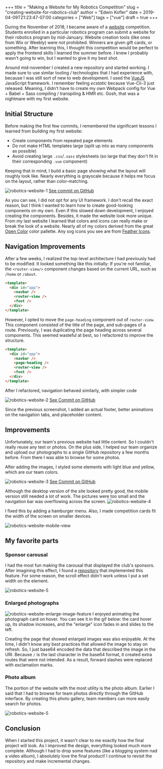 +++
title = "Making a Website for My Robotics Competition"
slug = "creating-website-for-robotics-club"
author = "Edwin Kofler"
date = 2019-04-09T21:23:47-07:00
categories = ["Web"]
tags = ["vue"]
draft = true
+++

During the November of 2018, I became aware of a [website](https://challenges.robotevents.com/challenge/95) competition. Students enrolled in a particular robotics program can submit a website for their robotics program by mid-January. Website creation tools (like ones from Wix or Weebly) were not prohibited. Winners are given gift cards, or something. After learning this, I thought this competition would be perfect to apply the frontend skills I learned the summer before. I knew I probably wasn't going to win, but I wanted to give it my best shot.

Around mid-november I created a new repository and started working. I made sure to use similar tooling / technologies that I had experience with, because I was still sort of new to web development. I used the [VueJS](https://vuejs.org) JavaScript framework. I remember feeling *ecstatic* because Vue-Cli-3 just released. Meaning, I didn't have to create my own Webpack config for Vue + Babel + Sass compiling / transpiling & HMR etc. Gosh, that was a nightmare with my first website.

## Initial Structure
Before making the first few commits, I remembered the significant lessons I learned from building my first website:

* Create components from repeated page elements
* Do not make HTML templates large (split up into as many components as possible)
* Avoid creating large `.css`/`.sass` stylesheets (so large that they don't fit in their corresponding `.vue` component)

Keeping that in mind, I build a basic page showing what the layout will roughly look like. Nearly everything is grayscale because it helps me focus on the layout, rather than color-matching.

![robotics-website-1](../image/robotics-website/robotics-website-1.png)
[See commit on GitHub](https://github.com/eshsrobotics/WebsiteChallenge2019/commit/6be6748794d08b85783afcfad2da3a96a132b5f8)

As you can see, I did not opt for any UI framework. I don't recall the exact reason, but I think I wanted to learn how to create good-looking components on my own. Even if this slowed down development, I enjoyed creating the components. Besides, it made the website look more unique. From my last website I learned that colors and icons can really make or break the look of a website. Nearly all of my colors derived from the great [Open Color](https://yeun.github.io/open-color) color pallette. Any svg icons you see are from [Feather Icons](https://feathericons.com).

## Navigation Improvements
After a few weeks, I realized the top-level architecture I had previously had to be modified. It looked something like this initially:
If you're not familiar, the `<router-view/>` component changes based on the current URL, such as `/home` or `/about`.

```html
<template>
  <div id="app">
    <navbar />
    <router-view />
    <foot />
  </div>
</template>
```

However, I opted to move the `page-heading` component out of `router-view`. This component consisted of the title of the page, and sub-pages of a route. Previously, I was duplicating the page heading across several components. This seemed wasteful at best, so I refactored to improve the structure.

```html
<template>
  <div id="app">
    <navbar />
    <page-heading />
    <router-view />
    <foot />
  </div>
</template>
```

After I refactored, navigation behaved similarly, with simpler code

![robotics-website-2](../image/robotics-website/robotics-website-2.gif)
[See Commit on GitHub](https://github.com/eshsrobotics/WebsiteChallenge2019/commit/c231eee522374eb726cd54279bd5cf16c50be654)

Since the previous screenshot, I added an actual footer, better animations on the navigation tabs, and placeholder content.

## Improvements
Unfortunately, our team's previous website had little content. So I couldn't really reuse any text or photos. On the plus side, I helped our team organize and upload our photographs to a single GitHub repository a few months before. From there I was able to browse for some photos.

After adding the images, I styled some elements with light blue and yellow, which are our team colors.

![robotics-website-3](../image/robotics-website/robotics-website-3.png)
[See Commit on GitHub](https://github.com/eshsrobotics/WebsiteChallenge2019/commit/899ae599e5d6d8eeb98bee49f42d0938ccce4681)

Although the desktop version of the site looked pretty good, the mobile version still needed a lot of work. The pictures were too small and the navigation bar was overflowing across the screen.
![robotics-website-4](../image/robotics-website/robotics-website-4.png)

I fixed this by adding a hamburger menu. Also, I made competition cards fit the width of the screen on smaller devices.

![robotics-website-mobile-view](../image/robotics-website/robotics-website-mobile.gif)

## My favorite parts

### Sponsor carousal

I had the most fun making the carousal that displayed the club's sponsors. After imagining this effect, I found a [repository](https://github.com/biigpongsatorn/vue-infinite-slide-bar) that implemented this feature. For some reason, the scroll effect didn't work unless I put a set width on the element.

![robotics-website-5](../image/robotics-website/robotics-website-5.gif)

### Enlarged photographs

![robotics-website-enlarge-image-feature](../image/robotics-website/enlarge-image-feature.gif)
I enjoyed animating the photograph card on hover. You can see it in the gif below: the card hover up, its shadow increases, and the "enlarge" icon fades in and slides to the left.

Creating the page that showed enlarged images was also enjoyable. At the time, I didn't know any best practices that allowed the image to stay on refresh. So, I just base64 encoded the data that described the image in the URI. Because `/` is the last character in the base64 format, it created extra routes that were not intended. As a result, forward slashes were replaced with exclamation marks.

### Photo album

The portion of the website with the most utility is the photo album. Earlier I said that I had to browse for team photos directly through the GitHub interface. By creating this photo gallery, team members can more easily search for photos.

![robotics-website-5](../image/robotics-website/photo-album.png)

## Conclusion

When I started this project, it wasn't clear to me exactly how the final project will look. As I improved the design, everything looked much more complete. Although I had to drop some features (like a blogging system nad a video album), I absolutely love the final product! I continue to revisit the repository and make incremental changes.